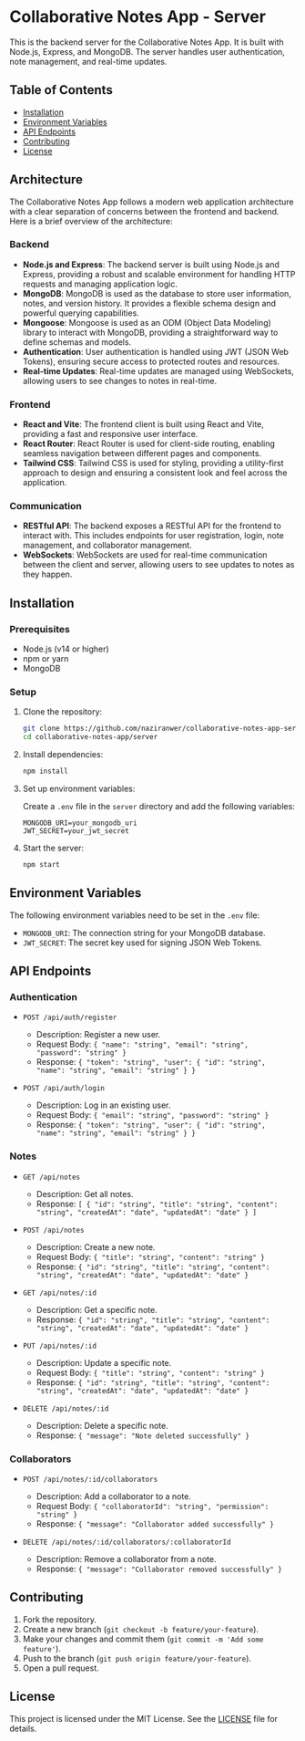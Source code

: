 # Collaborative Notes App - Server

This is the backend server for the Collaborative Notes App. It is built with Node.js, Express, and MongoDB. The server handles user authentication, note management, and real-time updates.

## Table of Contents

- [Installation](#installation)
- [Environment Variables](#environment-variables)
- [API Endpoints](#api-endpoints)
- [Contributing](#contributing)
- [License](#license)

## Architecture

The Collaborative Notes App follows a modern web application architecture with a clear separation of concerns between the frontend and backend. Here is a brief overview of the architecture:

### Backend

- **Node.js and Express**: The backend server is built using Node.js and Express, providing a robust and scalable environment for handling HTTP requests and managing application logic.
- **MongoDB**: MongoDB is used as the database to store user information, notes, and version history. It provides a flexible schema design and powerful querying capabilities.
- **Mongoose**: Mongoose is used as an ODM (Object Data Modeling) library to interact with MongoDB, providing a straightforward way to define schemas and models.
- **Authentication**: User authentication is handled using JWT (JSON Web Tokens), ensuring secure access to protected routes and resources.
- **Real-time Updates**: Real-time updates are managed using WebSockets, allowing users to see changes to notes in real-time.

### Frontend

- **React and Vite**: The frontend client is built using React and Vite, providing a fast and responsive user interface.
- **React Router**: React Router is used for client-side routing, enabling seamless navigation between different pages and components.
- **Tailwind CSS**: Tailwind CSS is used for styling, providing a utility-first approach to design and ensuring a consistent look and feel across the application.

### Communication

- **RESTful API**: The backend exposes a RESTful API for the frontend to interact with. This includes endpoints for user registration, login, note management, and collaborator management.
- **WebSockets**: WebSockets are used for real-time communication between the client and server, allowing users to see updates to notes as they happen.

## Installation

### Prerequisites

- Node.js (v14 or higher)
- npm or yarn
- MongoDB

### Setup

1. Clone the repository:

   ```sh
   git clone https://github.com/naziranwer/collaborative-notes-app-server.git
   cd collaborative-notes-app/server
   ```

2. Install dependencies:

   ```sh
   npm install
   ```

3. Set up environment variables:

   Create a `.env` file in the `server` directory and add the following variables:

   ```env
   MONGODB_URI=your_mongodb_uri
   JWT_SECRET=your_jwt_secret
   ```

4. Start the server:

   ```sh
   npm start
   ```

## Environment Variables

The following environment variables need to be set in the `.env` file:

- `MONGODB_URI`: The connection string for your MongoDB database.
- `JWT_SECRET`: The secret key used for signing JSON Web Tokens.

## API Endpoints

### Authentication

- `POST /api/auth/register`

  - Description: Register a new user.
  - Request Body: `{ "name": "string", "email": "string", "password": "string" }`
  - Response: `{ "token": "string", "user": { "id": "string", "name": "string", "email": "string" } }`

- `POST /api/auth/login`
  - Description: Log in an existing user.
  - Request Body: `{ "email": "string", "password": "string" }`
  - Response: `{ "token": "string", "user": { "id": "string", "name": "string", "email": "string" } }`

### Notes

- `GET /api/notes`

  - Description: Get all notes.
  - Response: `[ { "id": "string", "title": "string", "content": "string", "createdAt": "date", "updatedAt": "date" } ]`

- `POST /api/notes`

  - Description: Create a new note.
  - Request Body: `{ "title": "string", "content": "string" }`
  - Response: `{ "id": "string", "title": "string", "content": "string", "createdAt": "date", "updatedAt": "date" }`

- `GET /api/notes/:id`

  - Description: Get a specific note.
  - Response: `{ "id": "string", "title": "string", "content": "string", "createdAt": "date", "updatedAt": "date" }`

- `PUT /api/notes/:id`

  - Description: Update a specific note.
  - Request Body: `{ "title": "string", "content": "string" }`
  - Response: `{ "id": "string", "title": "string", "content": "string", "createdAt": "date", "updatedAt": "date" }`

- `DELETE /api/notes/:id`
  - Description: Delete a specific note.
  - Response: `{ "message": "Note deleted successfully" }`

### Collaborators

- `POST /api/notes/:id/collaborators`

  - Description: Add a collaborator to a note.
  - Request Body: `{ "collaboratorId": "string", "permission": "string" }`
  - Response: `{ "message": "Collaborator added successfully" }`

- `DELETE /api/notes/:id/collaborators/:collaboratorId`
  - Description: Remove a collaborator from a note.
  - Response: `{ "message": "Collaborator removed successfully" }`

## Contributing

1. Fork the repository.
2. Create a new branch (`git checkout -b feature/your-feature`).
3. Make your changes and commit them (`git commit -m 'Add some feature'`).
4. Push to the branch (`git push origin feature/your-feature`).
5. Open a pull request.

## License

This project is licensed under the MIT License. See the [LICENSE](../LICENSE) file for details.

